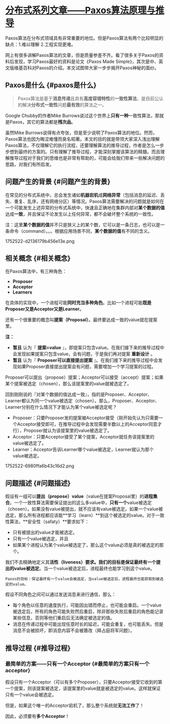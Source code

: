 # [分布式系列文章——Paxos算法原理与推导](https://www.cnblogs.com/linbingdong/p/6253479.html)

Paxos算法在分布式领域具有非常重要的地位。但是Paxos算法有两个比较明显的缺点：1.难以理解 2.工程实现更难。

网上有很多讲解Paxos算法的文章，但是质量参差不齐。看了很多关于Paxos的资料后发现，学习Paxos最好的资料是论文《Paxos Made Simple》，其次是中、英文版维基百科对Paxos的介绍。本文试图带大家一步步揭开Paxos神秘的面纱。

## Paxos是什么 {#paxos是什么}

> Paxos算法是基于**消息传递**且具有**高度容错特性**的**一致性算法**，是目前公认的解决**分布式一致性**问题**最有效**的算法之一。

Google Chubby的作者Mike Burrows说过这个世界上**只有一种**一致性算法，那就是Paxos，其它的算法都是**残次品**。

虽然Mike Burrows说得有点夸张，但是至少说明了Paxos算法的地位。然而，Paxos算法也因为晦涩难懂而臭名昭著。本文的目的就是带领大家深入浅出理解Paxos算法，不仅理解它的执行流程，还要理解算法的推导过程，作者是怎么一步步想到最终的方案的。只有理解了推导过程，才能深刻掌握该算法的精髓。而且理解推导过程对于我们的思维也是非常有帮助的，可能会给我们带来一些解决问题的思路，对我们有所启发。

## 问题产生的背景 {#问题产生的背景}

在常见的分布式系统中，总会发生诸如**机器宕机**或**网络异常**（包括消息的延迟、丢失、重复、乱序，还有网络分区）等情况。Paxos算法需要解决的问题就是如何在一个可能发生上述异常的分布式系统中，快速且正确地在集群内部对**某个数据的值**达成**一致**，并且保证不论发生以上任何异常，都不会破坏整个系统的一致性。

注：这里**某个数据的值**并不只是狭义上的某个数，它可以是一条日志，也可以是一条命令（command）。。。根据应用场景不同，**某个数据的值**有不同的含义。

1752522-d2136179b456e13e.png

## 相关概念 {#相关概念}

在Paxos算法中，有三种角色：

* **Proposer**
* **Acceptor**
* **Learners**

在具体的实现中，一个进程可能**同时充当多种角色**。比如一个进程可能**既是Proposer又是Acceptor又是Learner**。

还有一个很重要的概念叫**提案（Proposal）**。最终要达成一致的value就在提案里。

**注：**

* **暂且**
  认为『
  **提案=value**
  』，即提案只包含value。在我们接下来的推导过程中会发现如果提案只包含value，会有问题，于是我们再对提案
  **重新设计**
  。
* **暂且**
  认为『
  **Proposer可以直接提出提案**
  』。在我们接下来的推导过程中会发现如果Proposer直接提出提案会有问题，需要增加一个学习提案的过程。

Proposer可以提出（propose）提案；Acceptor可以接受（accept）提案；如果某个提案被选定（chosen），那么该提案里的value就被选定了。

回到刚刚说的『对某个数据的值达成一致』，指的是Proposer、Acceptor、Learner都认为同一个value被选定（chosen）。那么，Proposer、Acceptor、Learner分别在什么情况下才能认为某个value被选定呢？

* Proposer：只要Proposer发的提案被Acceptor接受（刚开始先认为只需要一个Acceptor接受即可，在推导过程中会发现需要半数以上的Acceptor同意才行），Proposer就认为该提案里的value被选定了。
* Acceptor：只要Acceptor接受了某个提案，Acceptor就任务该提案里的value被选定了。
* Learner：Acceptor告诉Learner哪个value被选定，Learner就认为那个value被选定。

1752522-6980ffa6b43c16d2.png

## 问题描述 {#问题描述}

假设有一组可以**提出（propose）value**（value在提案Proposal里）的**进程集合**。一个一致性算法需要保证提出的这么多value中，**只有一个**value被选定（chosen）。如果没有value被提出，就不应该有value被选定。如果一个value被选定，那么所有进程都应该能**学习（learn）**到这个被选定的value。对于一致性算法，**安全性（safaty）**要求如下：

* 只有被提出的value才能被选定。
* 只有一个value被选定，并且
* 如果某个进程认为某个value被选定了，那么这个value必须是真的被选定的那个。

我们不去精确地定义其**活性（liveness）**要求。我们的目标是保证**最终有一个提出的value被选定**。当一个value被选定后，进程最终也能学习到这个value。

```
Paxos的目标：保证最终有一个value会被选定，当value被选定后，进程最终也能获取到被选定的value。
```

假设不同角色之间可以通过发送消息来进行通信，那么：

* 每个角色以任意的速度执行，可能因出错而停止，也可能会重启。一个value被选定后，所有的角色可能失败然后重启，除非那些失败后重启的角色能记录某些信息，否则等他们重启后无法确定被选定的值。
* 消息在传递过程中可能出现任意时长的延迟，可能会重复，也可能丢失。但是消息不会被损坏，即消息内容不会被篡改（拜占庭将军问题）。

## 推导过程 {#推导过程}

### 最简单的方案——只有一个Acceptor {#最简单的方案只有一个acceptor}

假设只有一个Acceptor（可以有多个Proposer），只要Acceptor接受它收到的第一个提案，则该提案被选定，该提案里的value就是被选定的value。这样就保证只有一个value会被选定。

但是，如果这个唯一的Acceptor宕机了，那么整个系统就**无法工作**了！

因此，必须要有**多个Acceptor**！



